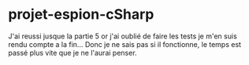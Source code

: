 ﻿# projet-espion-cSharp
J'ai reussi jusque la partie 5 or j'ai oublié de faire les tests je m'en suis rendu compte a la fin... Donc je ne sais pas si il fonctionne, le temps est passé plus vite que je ne l'aurai penser.
